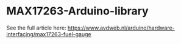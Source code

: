 # MAX17263-Arduino-library
See the full article here:
https://www.avdweb.nl/arduino/hardware-interfacing/max17263-fuel-gauge

